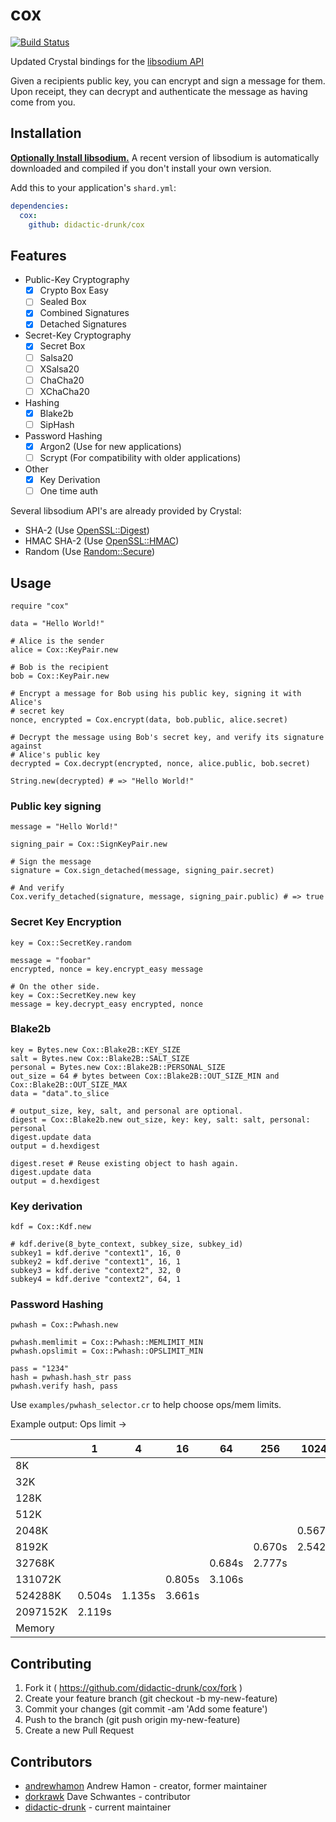 # cox
[![Build Status](https://travis-ci.org/didactic-drunk/cox.svg?branch=master)](https://travis-ci.org/didactic-drunk/cox)

Updated Crystal bindings for the [libsodium API](https://libsodium.gitbook.io/doc/)

Given a recipients public key, you can encrypt and sign a message for them. Upon
receipt, they can decrypt and authenticate the message as having come from you.

## Installation

**[Optionally Install libsodium.](https://download.libsodium.org/doc/installation/)**
A recent version of libsodium is automatically downloaded and compiled if you don't install your own version.

Add this to your application's `shard.yml`:

```yaml
dependencies:
  cox:
    github: didactic-drunk/cox
```


## Features

- Public-Key Cryptography
  - [x] Crypto Box Easy
  - [ ] Sealed Box
  - [x] Combined Signatures
  - [x] Detached Signatures
- Secret-Key Cryptography
  - [x] Secret Box
  - [ ] Salsa20
  - [ ] XSalsa20
  - [ ] ChaCha20
  - [ ] XChaCha20
- Hashing
  - [x] Blake2b
  - [ ] SipHash
- Password Hashing
  - [x] Argon2 (Use for new applications)
  - [ ] Scrypt (For compatibility with older applications)
- Other
  - [x] Key Derivation
  - [ ] One time auth

Several libsodium API's are already provided by Crystal:
* SHA-2 (Use [OpenSSL::Digest](https://crystal-lang.org/api/latest/OpenSSL/Digest.html))
* HMAC SHA-2 (Use [OpenSSL::HMAC](https://crystal-lang.org/api/latest/OpenSSL/HMAC.html))
* Random (Use [Random::Secure](https://crystal-lang.org/api/latest/Random/Secure.html))

## Usage

```crystal
require "cox"

data = "Hello World!"

# Alice is the sender
alice = Cox::KeyPair.new

# Bob is the recipient
bob = Cox::KeyPair.new

# Encrypt a message for Bob using his public key, signing it with Alice's
# secret key
nonce, encrypted = Cox.encrypt(data, bob.public, alice.secret)

# Decrypt the message using Bob's secret key, and verify its signature against
# Alice's public key
decrypted = Cox.decrypt(encrypted, nonce, alice.public, bob.secret)

String.new(decrypted) # => "Hello World!"
```

### Public key signing
```crystal
message = "Hello World!"

signing_pair = Cox::SignKeyPair.new

# Sign the message
signature = Cox.sign_detached(message, signing_pair.secret)

# And verify
Cox.verify_detached(signature, message, signing_pair.public) # => true
```

### Secret Key Encryption
```crystal
key = Cox::SecretKey.random

message = "foobar"
encrypted, nonce = key.encrypt_easy message

# On the other side.
key = Cox::SecretKey.new key
message = key.decrypt_easy encrypted, nonce
```

### Blake2b
```crystal
key = Bytes.new Cox::Blake2B::KEY_SIZE
salt = Bytes.new Cox::Blake2B::SALT_SIZE
personal = Bytes.new Cox::Blake2B::PERSONAL_SIZE
out_size = 64 # bytes between Cox::Blake2B::OUT_SIZE_MIN and Cox::Blake2B::OUT_SIZE_MAX
data = "data".to_slice

# output_size, key, salt, and personal are optional.
digest = Cox::Blake2b.new out_size, key: key, salt: salt, personal: personal
digest.update data
output = d.hexdigest

digest.reset # Reuse existing object to hash again.
digest.update data
output = d.hexdigest
```

### Key derivation
```crystal
kdf = Cox::Kdf.new

# kdf.derive(8_byte_context, subkey_size, subkey_id)
subkey1 = kdf.derive "context1", 16, 0
subkey2 = kdf.derive "context1", 16, 1
subkey3 = kdf.derive "context2", 32, 0
subkey4 = kdf.derive "context2", 64, 1
```

### Password Hashing
```crystal
pwhash = Cox::Pwhash.new

pwhash.memlimit = Cox::Pwhash::MEMLIMIT_MIN
pwhash.opslimit = Cox::Pwhash::OPSLIMIT_MIN

pass = "1234"
hash = pwhash.hash_str pass
pwhash.verify hash, pass
```

Use `examples/pwhash_selector.cr` to help choose ops/mem limits.


Example output:
Ops limit →

|          |       1 |       4 |      16 |      64 |     256 |    1024 |    4096 |   16384 |   65536 |  262144 | 1048576 |
| -------- | ------- | ------- | ------- | ------- | ------- | ------- | ------- | ------- | ------- | ------- | ------- |
|       8K |         |         |         |         |         |         |         |         |         |  0.542s |  2.114s |
|      32K |         |         |         |         |         |         |         |         |  0.513s |  2.069s |
|     128K |         |         |         |         |         |         |         |  0.530s |  2.121s |
|     512K |         |         |         |         |         |         |  0.566s |  2.237s |
|    2048K |         |         |         |         |         |  0.567s |  2.290s |
|    8192K |         |         |         |         |  0.670s |  2.542s |
|   32768K |         |         |         |  0.684s |  2.777s |
|  131072K |         |         |  0.805s |  3.106s |
|  524288K |  0.504s |  1.135s |  3.661s |
| 2097152K |  2.119s |
|   Memory |

## Contributing

1. Fork it ( https://github.com/didactic-drunk/cox/fork )
2. Create your feature branch (git checkout -b my-new-feature)
3. Commit your changes (git commit -am 'Add some feature')
4. Push to the branch (git push origin my-new-feature)
5. Create a new Pull Request

## Contributors

- [andrewhamon](https://github.com/andrewhamon) Andrew Hamon - creator, former maintainer
- [dorkrawk](https://github.com/dorkrawk) Dave Schwantes - contributor
- [didactic-drunk](https://github.com/didactic-drunk) - current maintainer
